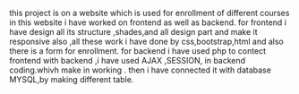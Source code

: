 this project is on a website which is used for enrollment of different courses
in this website i have worked on frontend as well as backend.
for frontend i have design all its structure ,shades,and all design part and make it responsive also ,all these work i have done by css,bootstrap,html and also there is a form for enrollment.
for backend i have used php to contect frontend with backend ,i have used AJAX  ,SESSION, in backend coding.whivh make in working .
then i have connected it with database MYSQL,by making different table.

